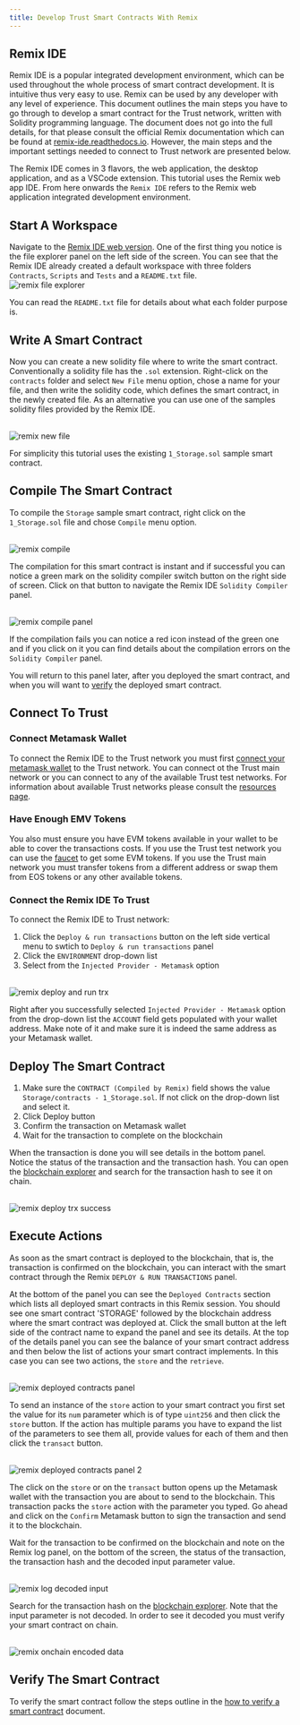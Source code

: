 ```yaml
---
title: Develop Trust Smart Contracts With Remix
---
```


## Remix IDE

Remix IDE is a popular integrated development environment, which can be used throughout the whole process of smart contract development. It is intuitive thus very easy to use. Remix can be used by any developer with any level of experience. This document outlines the main steps you have to go through to develop a smart contract for the Trust network, written with Solidity programming language. The document does not go into the full details, for that please consult the official Remix documentation which can be found at [remix-ide.readthedocs.io](https://remix-ide.readthedocs.io/en/latest/). However, the main steps and the important settings needed to connect to Trust network are presented below.

The Remix IDE comes in 3 flavors, the web application, the desktop application, and as a VSCode extension. This tutorial uses the Remix web app IDE. From here onwards the `Remix IDE` refers to the Remix web application integrated development environment.

## Start A Workspace

Navigate to the [Remix IDE web version](https://remix.ethereum.org/). One of the first thing you notice is the file explorer panel on the left side of the screen. You can see that the Remix IDE already created a default workspace with three folders `Contracts`, `Scripts` and `Tests` and a `README.txt` file.
\
![remix file explorer](./resources/remix_file_explorer.png)

You can read the `README.txt` file for details about what each folder purpose is.

## Write A Smart Contract

Now you can create a new solidity file where to write the smart contract. Conventionally a solidity file has the `.sol` extension. Right-click on the `contracts` folder and select `New File` menu option, chose a name for your file, and then write the solidity code, which defines the smart contract, in the newly created file. As an alternative you can use one of the samples solidity files provided by the Remix IDE.

\
![remix new file](./resources/remix_new_file.png)

For simplicity this tutorial uses the existing `1_Storage.sol` sample smart contract.

## Compile The Smart Contract

To compile the `Storage` sample smart contract, right click on the `1_Storage.sol` file and chose `Compile` menu option.

\
![remix compile](./resources/remix_compile.png)

The compilation for this smart contract is instant and if successful you can notice a green mark on the solidity compiler switch button on the right side of screen. Click on that button to navigate the Remix IDE `Solidity Compiler` panel.

\
![remix compile panel](./resources/remix_compile_panel.png)

 If the compilation fails you can notice a red icon instead of the green one and if you click on it you can find details about the compilation errors on the `Solidity Compiler` panel.

 You will return to this panel later, after you deployed the smart contract, and when you will want to [verify](#verify-the-smart-contract) the deployed smart contract.

## Connect To Trust

### Connect Metamask Wallet

To connect the Remix IDE to the Trust network you must first [connect your metamask wallet](../about-the-testnet/connect-metamask.md) to the Trust network. You can connect ot the Trust main network or you can connect to any of the available Trust test networks. For information about available Trust networks please consult the [resources page](../about-the-testnet/resources.md).

### Have Enough EMV Tokens

You also must ensure you have EVM tokens available in your wallet to be able to cover the transactions costs. If you use the Trust test network you can use the [faucet](https://faucet.testnet-dev.trust.one) to get some EVM tokens. If you use the Trust main network you must transfer tokens from a different address or swap them from EOS tokens or any other available tokens.

### Connect the Remix IDE To Trust

To connect the Remix IDE to Trust network:

1. Click the `Deploy & run transactions` button on the left side vertical menu to swtich to `Deploy & run transactions` panel
2. Click the `ENVIRONMENT` drop-down list
3. Select from the `Injected Provider - Metamask` option

\
![remix deploy and run trx](./resources/remix_deploy_run_trx_panel.png)

Right after you successfully selected `Injected Provider - Metamask` option from the drop-down list the `ACCOUNT` field gets populated with your wallet address. Make note of it and make sure it is indeed the same address as your Metamask wallet.

## Deploy The Smart Contract

1. Make sure the `CONTRACT (Compiled by Remix)` field shows the value `Storage/contracts - 1_Storage.sol`. If not click on the drop-down list and select it.
2. Click Deploy button
3. Confirm the transaction on Metamask wallet
4. Wait for the transaction to complete on the blockchain

When the transaction is done you will see details in the bottom panel. Notice the status of the transaction and the transaction hash. You can open the [blockchain explorer](https://trustscan.one/) and search for the transaction hash to see it on chain.

\
![remix deploy trx success](./resources/remix_deploy_trx_success.png)

## Execute Actions

As soon as the smart contract is deployed to the blockchain, that is, the transaction is confirmed on the blockchain, you can interact with the smart contract through the Remix `DEPLOY & RUN TRANSACTIONS` panel.

At the bottom of the panel you can see the `Deployed Contracts` section which lists all deployed smart contracts in this Remix session. You should see one smart contract 'STORAGE' followed by the blockchain address where the smart contract was deployed at. Click the small button at the left side of the contract name to expand the panel and see its details. At the top of the details panel you can see the balance of your smart contract address and then below the list of actions your smart contract implements. In this case you can see two actions, the `store` and the `retrieve`.

\
![remix deployed contracts panel](./resources/remix_deployed_contracts_panel.png)

To send an instance of the `store` action to your smart contract you first set the value for its `num` parameter which is of type `uint256` and then click the `store` button. If the action has multiple params you have to expand the list of the parameters to see them all, provide values for each of them and then click the `transact` button.

\
![remix deployed contracts panel 2](./resources/remix_deployed_contracts_panel_2.png)

The click on the `store` or on the `transact` button opens up the Metamask wallet with the transaction you are about to send to the blockchain. This transaction packs the `store` action with the parameter you typed. Go ahead and click on the `Confirm` Metamask button to sign the transaction and send it to the blockchain.

Wait for the transaction to be confirmed on the blockchain and note on the Remix log panel, on the bottom of the screen, the status of the transaction, the transaction hash and the decoded input parameter value.

\
![remix log decoded input](./resources/remix_log_decoded_input.png)

Search for the transaction hash on the [blockchain explorer](https://trustscan.one/). Note that the input parameter is not decoded. In order to see it decoded you must verify your smart contract on chain.

\
![remix onchain encoded data](./resources/remix_onchain_encoded_data.png)


## Verify The Smart Contract

To verify the smart contract follow the steps outline in the [how to verify a smart contract](./how_to_verify_a_smart_contract.md) document.
